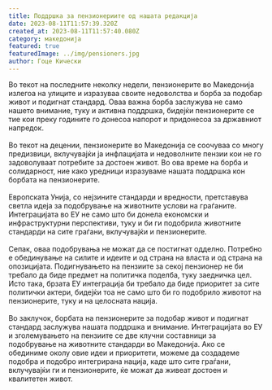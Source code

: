 ```yaml
---
title: Поддршка за пензионериите од нашата редакција
date: 2023-08-11T11:57:39.320Z
created_at: 2023-08-11T11:57:40.080Z
category: македонија
featured: true
featuredImage: ../img/pensioners.jpg
author: Гоце Кически
---
```

Во текот на последните неколку недели, пензионерите во Македонија излегоа на улиците и изразуваа своите недоволства и борба за подобар живот и подигнат стандард. Оваа важна борба заслужува не само нашето внимание, туку и активна поддршка, бидејќи пензионерите се тие кои преку годините го донесоа напорот и придонесоа за државниот напредок.\
\
Во текот на децении, пензионерите во Македонија се соочуваа со многу предизвици, вклучувајќи ја инфлацијата и недоволните пензии кои не го задоволуваат потребите за достоен живот. Во ова време на борба и солидарност, ние како уредници изразуваме нашата поддршка кон борбата на пензионерите.\
\
Европската Унија, со нејзините стандарди и вредности, претставува светла идеја за подобрување на животните услови на граѓаните. Интеграцијата во ЕУ не само што би донела економски и инфраструктурни перспективи, туку и би ги подобрила животните стандарди на сите граѓани, вклучувајќи и пензионерите.\
\
Сепак, оваа подобрувања не можат да се постигнат одделно. Потребно е обединување на силите и идеите и од страна на власта и од страна на опозицијата. Подигнувањето на пензиите за секој пензионер не би требало да биде предмет на политичка поделба, туку заедничка цел. Исто така, брзата ЕУ интеграција би требало да биде приоритет за сите политички актери, бидејќи тоа не само што би го подобрило животот на пензионерите, туку и на целосната нација.\
\
Во заклучок, борбата на пензионерите за подобар живот и подигнат стандард заслужува нашата поддршка и внимание. Интеграцијата во ЕУ и зголемувањето на пензиите се две клучни составници за подобрување на животните стандарди во Македонија. Ако се обединиме околу овие идеи и приоритети, можеме да создадеме подобра и подобро интегрирана нација, каде што сите граѓани, вклучувајќи ги и пензионерите, ќе можат да живеат достоен и квалитетен живот.